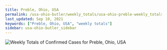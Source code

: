 ```yaml
---
title: Preble, Ohio, USA
permalink: /usa-ohio-butler/weekly_totals/usa-ohio-preble-weekly_totals.html
last_updated: Sep 10, 2021
keywords: ["Preble, Ohio, USA", "weekly totals"]
sidebar: usa-ohio-butler_sidebar
---
```


![Weekly Totals of Confirmed Cases for Preble, Ohio, USA](/covid_tracker/images/graphs/usa-ohio-preble-weekly_totals_graph.png)
